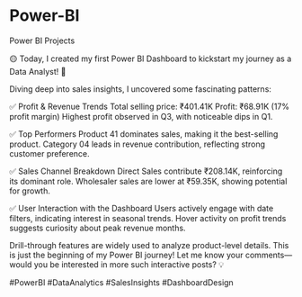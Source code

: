 # Power-BI
Power BI Projects

🟡 Today, I created my first Power BI Dashboard to kickstart my journey as a Data Analyst! 🚀

Diving deep into sales insights, I uncovered some fascinating patterns:

✅ Profit & Revenue Trends
Total selling price: ₹401.41K
Profit: ₹68.91K (17% profit margin)
Highest profit observed in Q3, with noticeable dips in Q1.

✅ Top Performers
Product 41 dominates sales, making it the best-selling product.
Category 04 leads in revenue contribution, reflecting strong customer preference.

✅ Sales Channel Breakdown
Direct Sales contribute ₹208.14K, reinforcing its dominant role.
Wholesaler sales are lower at ₹59.35K, showing potential for growth.

✅ User Interaction with the Dashboard
Users actively engage with date filters, indicating interest in seasonal trends.
Hover activity on profit trends suggests curiosity about peak revenue months.

Drill-through features are widely used to analyze product-level details.
This is just the beginning of my Power BI journey! Let me know your comments—would you be interested in more such interactive posts? 💡

#PowerBI #DataAnalytics #SalesInsights #DashboardDesign
